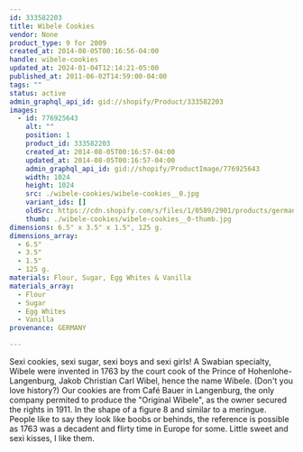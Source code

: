 ```yaml
---
id: 333582203
title: Wibele Cookies
vendor: None
product_type: 9 for 2009
created_at: 2014-08-05T00:16:56-04:00
handle: wibele-cookies
updated_at: 2024-01-04T12:14:21-05:00
published_at: 2011-06-02T14:59:00-04:00
tags: ""
status: active
admin_graphql_api_id: gid://shopify/Product/333582203
images:
  - id: 776925643
    alt: ""
    position: 1
    product_id: 333582203
    created_at: 2014-08-05T00:16:57-04:00
    updated_at: 2014-08-05T00:16:57-04:00
    admin_graphql_api_id: gid://shopify/ProductImage/776925643
    width: 1024
    height: 1024
    src: ./wibele-cookies/wibele-cookies__0.jpg
    variant_ids: []
    oldSrc: https://cdn.shopify.com/s/files/1/0589/2901/products/german_cookies.jpeg?v=1407212217
    thumb: ./wibele-cookies/wibele-cookies__0-thumb.jpg
dimensions: 6.5" x 3.5" x 1.5", 125 g.
dimensions_array:
  - 6.5"
  - 3.5"
  - 1.5"
  - 125 g.
materials: Flour, Sugar, Egg Whites & Vanilla
materials_array:
  - Flour
  - Sugar
  - Egg Whites
  - Vanilla
provenance: GERMANY

---
```


Sexi cookies, sexi sugar, sexi boys and sexi girls! A Swabian specialty, Wibele were invented in 1763 by the court cook of the Prince of Hohenlohe-Langenburg, Jakob Christian Carl Wibel, hence the name Wibele. (Don't you love history?) Our cookies are from Café Bauer in Langenburg, the only company permited to produce the "Original Wibele", as the owner secured the rights in 1911. In the shape of a figure 8 and similar to a meringue. People like to say they look like boobs or behinds, the reference is possible as 1763 was a decadent and flirty time in Europe for some. Little sweet and sexi kisses, I like them.